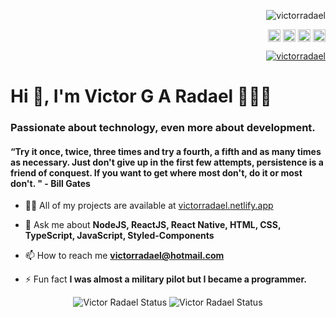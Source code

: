 <p align="right"> <img src="https://komarev.com/ghpvc/?username=victorradael" alt="victorradael" /> </p>

<p align="right">
<a href="https://linkedin.com/in/victorradael" target="blank"><img align="center" src="https://www.flaticon.com/svg/static/icons/svg/1384/1384062.svg" alt="victorradael" height="20" width="20" /></a>
<a href="https://instagram.com/victorradael" target="blank"><img align="center" src="https://www.flaticon.com/svg/static/icons/svg/1384/1384063.svg" alt="victorradael" height="20" width="20" /></a>
<a href="https://twitter.com/victorradael" target="blank"><img align="center" src="https://www.flaticon.com/svg/static/icons/svg/1384/1384065.svg" alt="victorradael" height="20" width="20" /></a>
<a href="https://www.facebook.com/victorradaelx" target="blank"><img align="center" src="https://www.flaticon.com/svg/static/icons/svg/1384/1384053.svg" alt="victorradael" height="20" width="20" /></a> 
</p>

<p align="right">
<a href="https://www.codewars.com/users/victorradael" target="blank"><img align="center" src="https://www.codewars.com/users/victorradael/badges/micro" alt="victorradael"  /></a>
</p>


<h1 align="left">Hi 👋, I'm Victor G A Radael 👨‍💻🌐</h1>

<h3 align="left">Passionate about technology, even more about development.</h3>

<h4 align="left">“Try it once, twice, three times and try a fourth, a fifth and as many times as necessary. Just don't give up in the first few attempts, persistence is a friend of conquest. If you want to get where most don't, do it or most don't. " - Bill Gates</h4>

- 👨‍💻 All of my projects are available at [victorradael.netlify.app](https://victorradael.netlify.app)

- 💬 Ask me about **NodeJS, ReactJS, React Native, HTML, CSS, TypeScript, JavaScript, Styled-Components**

- 📫 How to reach me **victorradael@hotmail.com**

- ⚡ Fun fact **I was almost a military pilot but I became a programmer.**

<p align="center"> 
  
  <img src="https://github-readme-stats.vercel.app/api?username=victorradael&include_all_commits=true&show_icons=true&count_private=true&theme=tokyonight" alt="Victor Radael Status"/>
  
  <img src="https://github-readme-stats.vercel.app/api/top-langs/?username=victorradael&layout=compact&theme=tokyonight" alt="Victor Radael Status"/>
  
</p>
